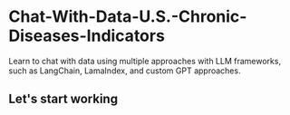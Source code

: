 # Chat-With-Data-U.S.-Chronic-Diseases-Indicators
Learn to chat with data using multiple approaches with LLM frameworks, such as LangChain, LamaIndex, and custom GPT approaches.

## Let's start working
